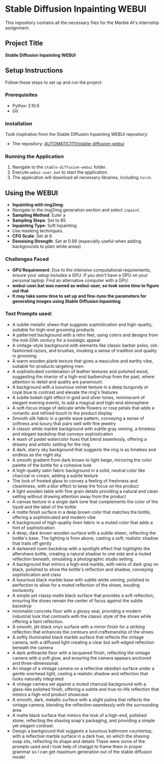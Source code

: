 # Stable Diffusion Inpainting WEBUI

This repository contains all the necessary files for the Marble AI's internship assignment.

## Project Title
**Stable Diffusion Inpainting WEBUI**

## Setup Instructions
Follow these steps to set up and run the project:

### Prerequisites
- Python 3.10.6
- Git

### Installation
 Took inspiration from the Stable Diffusion Inpainting WEBUI repository:
- The repository: [AUTOMATIC1111/stable-diffusion-webui](https://github.com/AUTOMATIC1111/stable-diffusion-webui)

### Running the Application
1. Navigate to the `stable-diffusion-webui` folder.
2. Execute `webui-user.bat` to start the application.
3. The application will download all necessary libraries, including `torch`.

## Using the WEBUI
- **Inpainting with img2img**: 
- Navigate to the img2img generation section and select `inpaint`.
- **Sampling Method**: Euler a
- **Sampling Steps**: Set to 85
- **Inpainting Type**: Soft Inpainting
- Use masking techniques.
- **CFG Scale**: Set at 6
- **Denoising Strength**: Set at 0.99 (especially useful when adding backgrounds to plain white areas)

### Challenges Faced 
- **GPU Requirement**: Due to the intensive computational requirements, ensure your setup includes a GPU. If you don't have a GPU on your personal laptop: Find an alternative computer with a GPU.
- **webui-user.bat was named as webui-user, so took some time to figure out that**
- **It may take some time to set up and fine-tune the parameters for generating images using Stable Diffusion Inpainting**.
### Text Prompts used:
- A subtle metallic sheen that suggests sophistication and high-quality, suitable for high-end grooming products
- A patterned background with a retro feel, using colors and designs from the mid-20th century for a nostalgic appeal
- A vintage-style background with elements like classic barber poles, old-fashioned razors, and brushes, invoking a sense of tradition and quality in grooming.
- A warm wooden plank texture that gives a masculine and earthy vibe, suitable for products targeting men
- A sophisticated combination of leather textures and polished wood, suggesting the interior of a high-end barbershop from the past, where attention to detail and quality are paramount.
- A background with a luxurious velvet texture in a deep burgundy or royal blue to contrast and elevate the ring's features
- A subtle bokeh light effect in gold and silver tones, reminiscent of elegant evening events, to add a magical and high-end atmosphere
- A soft-focus image of delicate white flowers or rose petals that adds a romantic and refined touch to the product display
- Smooth silk fabric in a gentle wave pattern, conveying a sense of softness and luxury that pairs well with fine jewelry
- A classic white marble background with subtle gray veining, a timeless and elegant backdrop that conveys sophistication
- A wash of pastel watercolor hues that blend seamlessly, offering a dreamy and artistic setting for the ring
- A dark, starry sky background that suggests the ring is as timeless and endless as the night sky.
- A smooth gradient from dark brown to light beige, mirroring the color palette of the bottle for a cohesive look
- A high-quality satin fabric background in a solid, neutral color like charcoal or cream, adding a subtle texture
- The look of frosted glass to convey a feeling of freshness and cleanliness, with a blur effect to keep the focus on the product
- A light wooden table with fine grain details providing a natural and clean setting without drawing attention away from the product
- A canvas texture in a single dark tone that complements the color of the liquid and the label of the bottle
- A matte finish surface in a deep brown color that matches the bottle, offering a sophisticated and modern vibe
- A background of high-quality linen fabric in a muted color that adds a hint of sophistication
- A deep, dark brown wooden surface with a subtle sheen, reflecting the bottle's base. The lighting is from above, casting a soft, realistic shadow that trails off gently
- A darkened room backdrop with a spotlight effect that highlights the aftershave bottle, creating a natural shadow to one side and a muted reflection beneath, simulating a photographic studio setting.
- A background that mimics a high-end marble, with veins of dark gray on black, polished to show the bottle's reflection and shadow, conveying sophistication and class
- A luxurious black marble base with subtle white veining, polished to perfection to allow for a muted reflection of the shoes, exuding exclusivity.
- A simple yet classy matte black surface that provides a soft reflection, ensuring the shoes remain the center of focus against the subtle backdrop
-  minimalist concrete floor with a glossy seal, providing a modern industrial look that contrasts with the classic style of the shoes while offering a faint reflection.
-  A smooth, jet-black onyx surface with a mirror finish for a striking reflection that enhances the contours and craftsmanship of the shoes.
-  A softly illuminated black marble surface that reflects the vintage camera, with a diffused light creating a clear but soft-edged reflection beneath the camera
-  A dark anthracite floor with a lacquered finish, reflecting the vintage camera with a soft glow, and ensuring the camera appears anchored and three-dimensional.
-  An image of a vintage camera on a reflective obsidian surface under a gentle overhead light, casting a realistic shadow and reflection that looks naturally integrated
-  A vintage camera set against a muted charcoal background with a glass-like polished finish, offering a subtle and true-to-life reflection that mimics a high-end product showcase
-  A smooth, dark, metallic surface with a slight patina that reflects the vintage camera, blending the reflection seamlessly with the surrounding area
-  A matte black surface that mimics the look of a high-end, polished stone, reflecting the shaving soap's packaging, and providing a simple yet elegant contrast.
-  Design a background that suggests a luxurious bathroom countertop, with a reflective marble surface in a dark hue, on which the shaving soap sits, reflecting its shape and details
These were some of the prompts used and I took help of chatgpt to frame them in proper grammar so I can get maximum generation out of the stable diffusion model 



